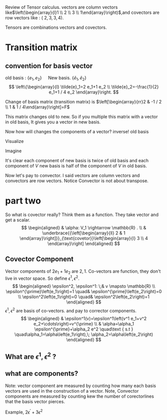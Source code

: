 

Review of Tensor calculus.
vectors are column vectors like$\left(\begin{array}{l}1 \\ 2 \\ 3 \\ 1\end{array}\right)$,and  covectors are row vectors like : $(\left.\ 2,3,3,4\right)$.

Tensors are combinations vectors and covectors.

# Transition matrix

## convention for basis vector
old basis : $\left\{e_1, e_2\right\} \quad$ New basis. $\left\{\tilde{e}_1, \tilde{e}_2\right\}$
$$
\left\{\begin{array}{l}
\tilde{e}_1=2 e_1+1 e_2 \\
\tilde{e}_2=-\frac{1}{2} e_1+1 / 4 e_2
\end{array}\right.
$$

Change of basis matrix (transition matrix) is $\left[\begin{array}{rr}2 & -1 / 2 \\ 1 & 1 / 4\end{array}\right]=F$

This matrix changes old to new. So if you multiple this matrix with a vector in old basis, It gives you a vector in new basis.

Now how will changes the components of a vector? inverse!
old basis




Visualize


Imagine

It's clear each component of new basis is twice of old basis and each component of $V$ new basis is half of the component of $V$ in old basis.

Now let's pay to convector. I said vectors are column vectors and convectors are row vectors. Notice Convector is not about transpose.

# part two


So what is covector really? Think them as a function. They take vector and get a scalar.
$$
\begin{aligned}
& \alpha: V_1 \rightarrow \mathbb{R} . \\
& \underbrace{{\left[\begin{array}{ll}
2 & 1
\end{array}\right]}}_{\text{covetor}}\left[\begin{array}{l}
3 \\
4
\end{array}\right]
\end{aligned}
$$

## Covector Component
Vector components of $2 e_1\; +\;1 e_2$ are $2,1$. Co-vectors are function, they don't live in vector space. So define $\epsilon^1, \epsilon^2$.
$$
\begin{aligned}
\epsilon^2, \epsilon^1: \;& v \mapsto \mathbb{R} \\
\epsilon^{\prime}\left(e_1\right)=1 \quad& \epsilon^{\prime}\left(e_2\right)=0 \\
\epsilon^2\left(e_1\right)=0 \quad& \epsilon^2\left(e_2\right)=1
\end{aligned}
$$
$\epsilon^1, \epsilon^2$ are basis of co-vectors. and pay to corrector components.
$$
\begin{aligned}
& \epsilon^1(v)=\epsilon^1\left(v^1 e_1+v^2 e_2+\cdots\right)=v^{\prime} \\
& \alpha=\alpha_1 \epsilon^{\prime}+\alpha_2 e^2 \quad\text { s.t } \quad\alpha_1=\alpha\left(e_1\right),\; \alpha_2=\alpha\left(e_2\right)
\end{aligned}
$$

## What are $\epsilon^1, \epsilon^2$ ?



## what are components?

Note: vector component are measured by counting how many each basis vectors are used in the construction of a vector.
Note, Convector components are measured by counting kew the number of corectorlines that the basis vector pierces.


Example, $2 \epsilon^{\prime}+3 \epsilon^2$

